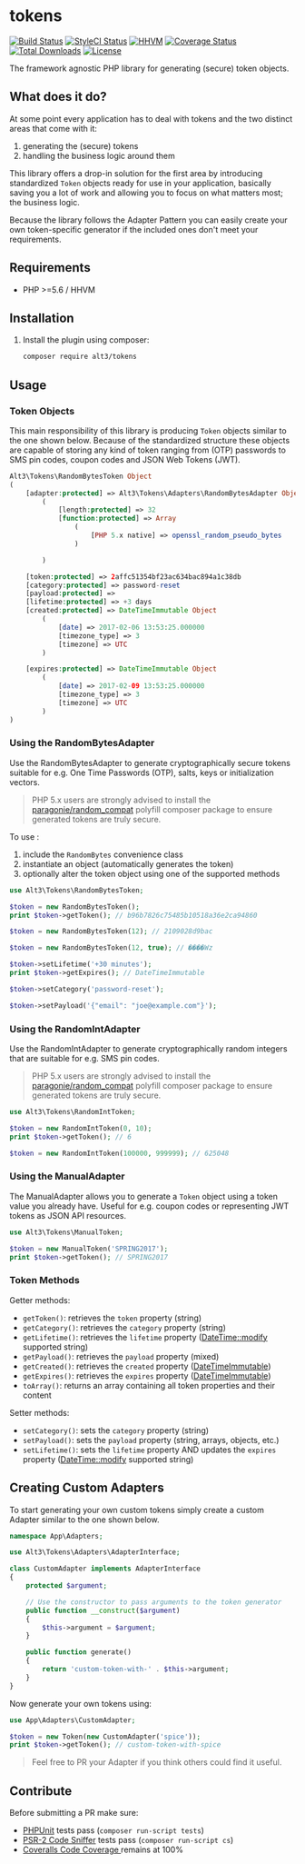 # tokens

[![Build Status](https://img.shields.io/travis/alt3/tokens/master.svg?style=flat-square)](https://travis-ci.org/alt3/tokens)
[![StyleCI Status](https://styleci.io/repos/80359487/shield)](https://styleci.io/repos/80359487)
[![HHVM](https://img.shields.io/hhvm/neomerx/json-api.svg?style=flat-square)](https://travis-ci.org/neomerx/json-api)
[![Coverage Status](https://img.shields.io/codecov/c/github/alt3/tokens/master.svg?style=flat-square)](https://codecov.io/github/alt3/tokens)
[![Total Downloads](https://img.shields.io/packagist/dt/alt3/tokens.svg?style=flat-square)](https://packagist.org/packages/alt3/tokens)
[![License](https://img.shields.io/badge/license-MIT-blue.svg?style=flat-square)](LICENSE.txt)


The framework agnostic PHP library for generating (secure) token objects.

## What does it do?

At some point every application has to deal with tokens and the two distinct
areas that come with it:

1. generating the (secure) tokens
2. handling the business logic around them

This library offers a drop-in solution for the first area by introducing
standardized `Token` objects ready for use in your application, basically
saving you a lot of work and allowing you to focus on what matters most;
the business logic.

Because the library follows the Adapter Pattern you can easily create your
own token-specific generator if the included ones don't meet your requirements.
## Requirements

* PHP >=5.6 / HHVM

## Installation

1. Install the plugin using composer:

    ```bash
    composer require alt3/tokens
    ```

## Usage

### Token Objects

This main responsibility of this library is producing `Token` objects similar
to the one shown below. Because of the standardized structure these objects
are capable of storing any kind of token ranging from (OTP) passwords to
SMS pin codes, coupon codes and JSON Web Tokens (JWT).

```php
Alt3\Tokens\RandomBytesToken Object
(
    [adapter:protected] => Alt3\Tokens\Adapters\RandomBytesAdapter Object
        (
            [length:protected] => 32
            [function:protected] => Array
                (
                    [PHP 5.x native] => openssl_random_pseudo_bytes
                )

        )

    [token:protected] => 2affc51354bf23ac634bac894a1c38db
    [category:protected] => password-reset
    [payload:protected] => 
    [lifetime:protected] => +3 days
    [created:protected] => DateTimeImmutable Object
        (
            [date] => 2017-02-06 13:53:25.000000
            [timezone_type] => 3
            [timezone] => UTC
        )

    [expires:protected] => DateTimeImmutable Object
        (
            [date] => 2017-02-09 13:53:25.000000
            [timezone_type] => 3
            [timezone] => UTC
        )
)
```

### Using the RandomBytesAdapter

Use the RandomBytesAdapter to generate cryptographically secure tokens suitable
for e.g. One Time Passwords (OTP), salts, keys or initialization vectors.

> PHP 5.x users are strongly advised to install the
> [paragonie/random_compat](https://github.com/paragonie/random_compat)
> polyfill composer package to ensure generated tokens are truly secure.

To use :

1. include the `RandomBytes` convenience class
2. instantiate an object (automatically generates the token)
3. optionally alter the token object using one of the supported methods 

```php
use Alt3\Tokens\RandomBytesToken;

$token = new RandomBytesToken(); 
print $token->getToken(); // b96b7826c75485b10518a36e2ca94860

$token = new RandomBytesToken(12); // 2109028d9bac

$token = new RandomBytesToken(12, true); // ����Wz

$token->setLifetime('+30 minutes');
print $token->getExpires(); // DateTimeImmutable

$token->setCategory('password-reset');

$token->setPayload('{"email": "joe@example.com"}');
```

### Using the RandomIntAdapter

Use the RandomIntAdapter to generate cryptographically random integers
that are suitable for e.g. SMS pin codes.

> PHP 5.x users are strongly advised to install the
> [paragonie/random_compat](https://github.com/paragonie/random_compat)
> polyfill composer package to ensure generated tokens are truly secure.

```php
use Alt3\Tokens\RandomIntToken;

$token = new RandomIntToken(0, 10);
print $token->getToken(); // 6

$token = new RandomIntToken(100000, 999999); // 625048
```

### Using the ManualAdapter

The ManualAdapter allows you to generate a `Token` object using a 
token value you already have. Useful for e.g. coupon codes or representing
JWT tokens as JSON API resources.

```php
use Alt3\Tokens\ManualToken;

$token = new ManualToken('SPRING2017');
print $token->getToken(); // SPRING2017
```
    
### Token Methods

Getter methods:
 
- `getToken()`: retrieves the `token` property (string)
- `getCategory()`: retrieves the `category` property (string)
- `getLifetime()`: retrieves the `lifetime` property ([DateTime::modify](http://php.net/manual/en/datetime.modify.php) supported string)
- `getPayload()`: retrieves the `payload` property (mixed)
- `getCreated()`: retrieves the `created` property ([DateTimeImmutable](http://php.net/manual/en/class.datetimeimmutable.php))
- `getExpires()`: retrieves the `expires` property ([DateTimeImmutable](http://php.net/manual/en/class.datetimeimmutable.php))
- `toArray()`: returns an array containing all token properties and their content

Setter methods:

- `setCategory()`: sets the `category` property (string)
- `setPayload()`: sets the `payload` property (string, arrays, objects, etc.)
- `setLifetime()`: sets the `lifetime` property AND updates the `expires` property ([DateTime::modify](http://php.net/manual/en/datetime.modify.php) supported string)

## Creating Custom Adapters

To start generating your own custom tokens simply create a custom Adapter
similar to the one shown below.

```php
namespace App\Adapters;

use Alt3\Tokens\Adapters\AdapterInterface;

class CustomAdapter implements AdapterInterface
{
    protected $argument;

    // Use the constructor to pass arguments to the token generator
    public function __construct($argument)
    {
        $this->argument = $argument;
    }

    public function generate()
    {
        return 'custom-token-with-' . $this->argument;
    }
}
```

Now generate your own tokens using:

```php
use App\Adapters\CustomAdapter;

$token = new Token(new CustomAdapter('spice'));
print $token->getToken(); // custom-token-with-spice
```

> Feel free to PR your Adapter if you think others could find it useful. 

## Contribute

Before submitting a PR make sure:

- [PHPUnit](http://book.cakephp.org/3.0/en/development/testing.html#running-tests)
tests pass (`composer run-script tests`)
- [PSR-2 Code Sniffer](https://github.com/squizlabs/PHP_CodeSniffer)
 tests pass (`composer run-script cs`)
- [Coveralls Code Coverage ](https://coveralls.io/github/alt3/tokens) remains at 100%
